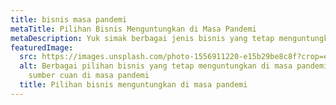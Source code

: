```yaml
---
title: bisnis masa pandemi
metaTitle: Pilihan Bisnis Menguntungkan di Masa Pandemi
metaDescription: Yuk simak berbagai jenis bisnis yang tetap menguntungkan di masa pandemi
featuredImage:
  src: https://images.unsplash.com/photo-1556911220-e15b29be8c8f?crop=entropy&cs=tinysrgb&fit=max&fm=jpg&ixid=MnwxMTc3M3wwfDF8c2VhcmNofDF8fGNvb2tpbmclMjBhdCUyMGhvbWV8ZW58MHx8fHwxNjQwMjUwNTkz&ixlib=rb-1.2.1&q=80&w=1080
  alt: Berbagai pilihan bisnis yang tetap menguntungkan di masa pandemi untuk jadi
    sumber cuan di masa pandemi
  title: Pilihan bisnis menguntungkan di masa pandemi
---
```

